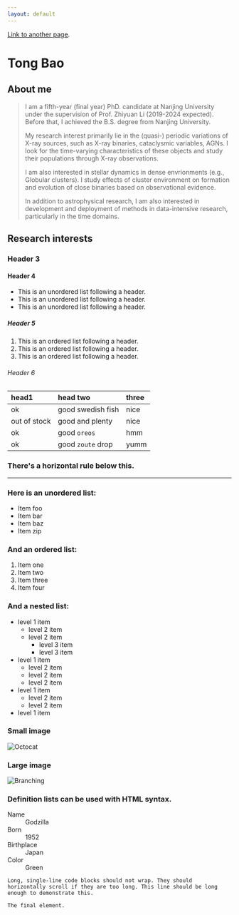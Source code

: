```yaml
---
layout: default
---
```


[Link to another page](./another-page.html).

# Tong Bao

## About me

> I am a fifth-year (final year) PhD. candidate at  Nanjing University under the supervision of Prof. Zhiyuan Li (2019-2024 expected). Before that, I achieved the B.S. degree from Nanjing University.
>
> 
>
> My research interest primarily lie in the (quasi-) periodic variations of X-ray sources, such as X-ray binaries, cataclysmic variables, AGNs. I look for the time-varying characteristics of these objects and study their populations through X-ray observations.
>
> I am also interested in stellar dynamics in dense envrionments (e.g., Globular clusters). I study effects of cluster environment on formation and evolution of close binaries based on observational evidence.
>
> 
>
> In addition to astrophysical research, I am also interested in development and deployment of methods in data-intensive research, particularly in the time domains.

## Research interests





### Header 3



#### Header 4

*   This is an unordered list following a header.
*   This is an unordered list following a header.
*   This is an unordered list following a header.

##### Header 5

1.  This is an ordered list following a header.
2.  This is an ordered list following a header.
3.  This is an ordered list following a header.

###### Header 6

| head1        | head two          | three |
|:-------------|:------------------|:------|
| ok           | good swedish fish | nice  |
| out of stock | good and plenty   | nice  |
| ok           | good `oreos`      | hmm   |
| ok           | good `zoute` drop | yumm  |

### There's a horizontal rule below this.

* * *

### Here is an unordered list:

*   Item foo
*   Item bar
*   Item baz
*   Item zip

### And an ordered list:

1.  Item one
1.  Item two
1.  Item three
1.  Item four

### And a nested list:

- level 1 item
  - level 2 item
  - level 2 item
    - level 3 item
    - level 3 item
- level 1 item
  - level 2 item
  - level 2 item
  - level 2 item
- level 1 item
  - level 2 item
  - level 2 item
- level 1 item

### Small image

![Octocat](https://github.githubassets.com/images/icons/emoji/octocat.png)

### Large image

![Branching](https://guides.github.com/activities/hello-world/branching.png)


### Definition lists can be used with HTML syntax.

<dl>
<dt>Name</dt>
<dd>Godzilla</dd>
<dt>Born</dt>
<dd>1952</dd>
<dt>Birthplace</dt>
<dd>Japan</dd>
<dt>Color</dt>
<dd>Green</dd>
</dl>

```
Long, single-line code blocks should not wrap. They should horizontally scroll if they are too long. This line should be long enough to demonstrate this.
```

```
The final element.
```
